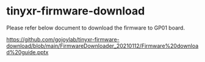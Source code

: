 # tinyxr-firmware-download
Please refer below document to download the firmware to GP01 board.

https://github.com/gojoylab/tinyxr-firmware-download/blob/main/FirmwareDownloader_20210112/Firmware%20download%20guide.pptx
